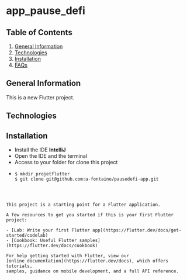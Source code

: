 # app_pause_defi
## Table of Contents
1. [General Information](#general-information)
2. [Technologies](#technologies)
3. [Installation](#installation)
5. [FAQs](#faqs)
## General Information
This is a new Flutter project.

## Technologies

## Installation

- Install the IDE <b>IntelliJ</b>
- Open the IDE and the terminal
- Access to your folder for clone this project 
- ```
  $ mkdir projetflutter
  $ git clone git@github.com:a-fontaine/pausedefi-app.git



```

This project is a starting point for a Flutter application.

A few resources to get you started if this is your first Flutter project:

- [Lab: Write your first Flutter app](https://flutter.dev/docs/get-started/codelab)
- [Cookbook: Useful Flutter samples](https://flutter.dev/docs/cookbook)

For help getting started with Flutter, view our
[online documentation](https://flutter.dev/docs), which offers tutorials,
samples, guidance on mobile development, and a full API reference.
